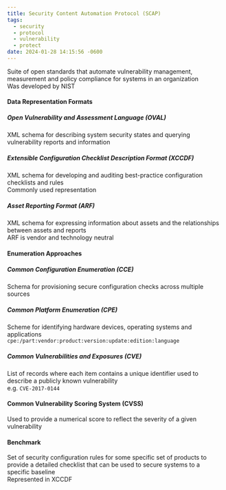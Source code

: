 ```yaml
---
title: Security Content Automation Protocol (SCAP)
tags:
  - security
  - protocol
  - vulnerability
  - protect
date: 2024-01-28 14:15:56 -0600
---
```


Suite of open standards that automate vulnerability management, measurement and policy compliance for systems in an organization  
Was developed by NIST

#### Data Representation Formats

##### Open Vulnerability and Assessment Language (OVAL)
XML schema for describing system security states and querying vulnerability reports and information

##### Extensible Configuration Checklist Description Format (XCCDF)
XML schema for developing and auditing best-practice configuration checklists and rules  
Commonly used representation

##### Asset Reporting Format (ARF)
XML schema for expressing information about assets and the relationships between assets and reports  
ARF is vendor and technology neutral

#### Enumeration Approaches

##### Common Configuration Enumeration (CCE)
Schema for provisioning secure configuration checks across multiple sources

##### Common Platform Enumeration (CPE)
Scheme for identifying hardware devices, operating systems and applications  
`cpe:/part:vendor:product:version:update:edition:language`

##### Common Vulnerabilities and Exposures (CVE)
List of records where each item contains a unique identifier used to describe a publicly known vulnerability  
e.g. `CVE-2017-0144`

#### Common Vulnerability Scoring System (CVSS)
Used to provide a numerical score to reflect the severity of a given vulnerability

#### Benchmark
Set of security configuration rules for some specific set of products to provide a detailed checklist that can be used to secure systems to a specific baseline  
Represented in XCCDF

